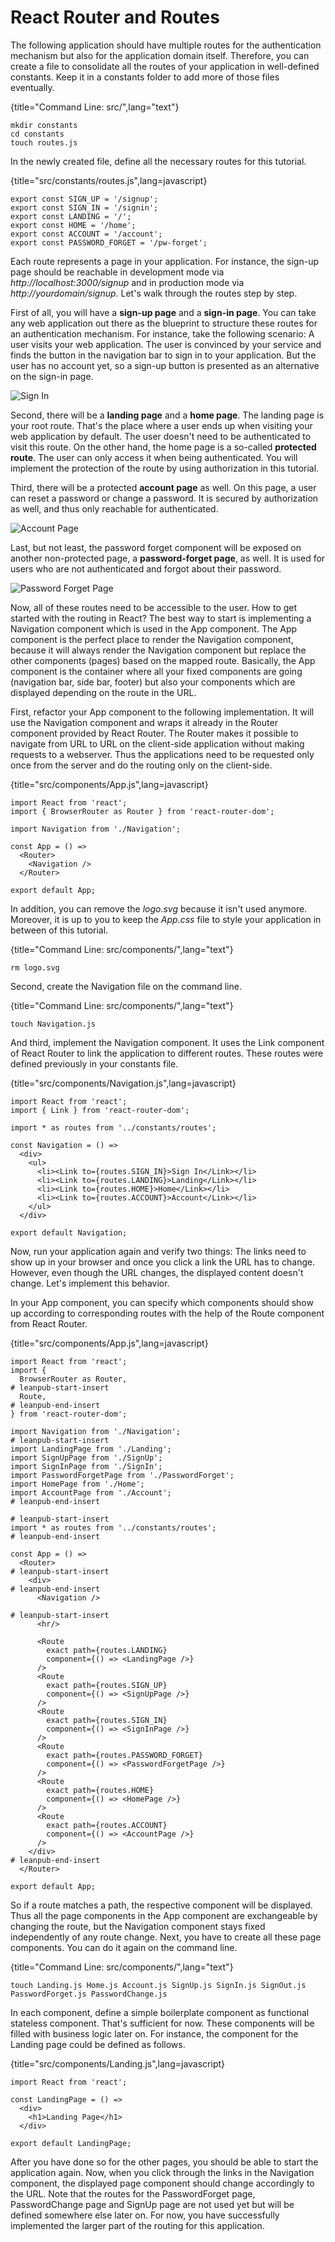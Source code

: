 # React Router and Routes

The following application should have multiple routes for the authentication mechanism but also for the application domain itself. Therefore, you can create a file to consolidate all the routes of your application in well-defined constants. Keep it in a constants folder to add more of those files eventually.

{title="Command Line: src/",lang="text"}
~~~~~~~~
mkdir constants
cd constants
touch routes.js
~~~~~~~~

In the newly created file, define all the necessary routes for this tutorial.

{title="src/constants/routes.js",lang=javascript}
~~~~~~~~
export const SIGN_UP = '/signup';
export const SIGN_IN = '/signin';
export const LANDING = '/';
export const HOME = '/home';
export const ACCOUNT = '/account';
export const PASSWORD_FORGET = '/pw-forget';
~~~~~~~~

Each route represents a page in your application. For instance, the sign-up page should be reachable in development mode via *http://localhost:3000/signup* and in production mode via *http://yourdomain/signup*. Let's walk through the routes step by step.

First of all, you will have a **sign-up page** and a **sign-in page**. You can take any web application out there as the blueprint to structure these routes for an authentication mechanism. For instance, take the following scenario: A user visits your web application. The user is convinced by your service and finds the button in the navigation bar to sign in to your application. But the user has no account yet, so a sign-up button is presented as an alternative on the sign-in page.

![Sign In](images/sign.jpg)

Second, there will be a **landing page** and a **home page**. The landing page is your root route. That's the place where a user ends up when visiting your web application by default. The user doesn't need to be authenticated to visit this route. On the other hand, the home page is a so-called **protected route**. The user can only access it when being authenticated. You will implement the protection of the route by using authorization in this tutorial.

Third, there will be a protected **account page** as well. On this page, a user can reset a password or change a password. It is secured by authorization as well, and thus only reachable for authenticated.

![Account Page](images/account.jpg)

Last, but not least, the password forget component will be exposed on another non-protected page, a **password-forget page**, as well. It is used for users who are not authenticated and forgot about their password.

![Password Forget Page](images/password-reset.jpg)

Now, all of these routes need to be accessible to the user. How to get started with the routing in React? The best way to start is implementing a Navigation component which is used in the App component. The App component is the perfect place to render the Navigation component, because it will always render the Navigation component but replace the other components (pages) based on the mapped route. Basically, the App component is the container where all your fixed components are going (navigation bar, side bar, footer) but also your components which are displayed depending on the route in the URL.

First, refactor your App component to the following implementation. It will use the Navigation component and wraps it already in the Router component provided by React Router. The Router makes it possible to navigate from URL to URL on the client-side application without making requests to a webserver. Thus the applications need to be requested only once from the server and do the routing only on the client-side.

{title="src/components/App.js",lang=javascript}
~~~~~~~~
import React from 'react';
import { BrowserRouter as Router } from 'react-router-dom';

import Navigation from './Navigation';

const App = () =>
  <Router>
    <Navigation />
  </Router>

export default App;
~~~~~~~~

In addition, you can remove the *logo.svg* because it isn't used anymore. Moreover, it is up to you to keep the *App.css* file to style your application in between of this tutorial.

{title="Command Line: src/components/",lang="text"}
~~~~~~~~
rm logo.svg
~~~~~~~~

Second, create the Navigation file on the command line.

{title="Command Line: src/components/",lang="text"}
~~~~~~~~
touch Navigation.js
~~~~~~~~

And third, implement the Navigation component. It uses the Link component of React Router to link the application to different routes. These routes were defined previously in your constants file.

{title="src/components/Navigation.js",lang=javascript}
~~~~~~~~
import React from 'react';
import { Link } from 'react-router-dom';

import * as routes from '../constants/routes';

const Navigation = () =>
  <div>
    <ul>
      <li><Link to={routes.SIGN_IN}>Sign In</Link></li>
      <li><Link to={routes.LANDING}>Landing</Link></li>
      <li><Link to={routes.HOME}>Home</Link></li>
      <li><Link to={routes.ACCOUNT}>Account</Link></li>
    </ul>
  </div>

export default Navigation;
~~~~~~~~

Now, run your application again and verify two things: The links need to show up in your browser and once you click a link the URL has to change. However, even though the URL changes, the displayed content doesn't change. Let's implement this behavior.

In your App component, you can specify which components should show up according to corresponding routes with the help of the Route component from React Router.

{title="src/components/App.js",lang=javascript}
~~~~~~~~
import React from 'react';
import {
  BrowserRouter as Router,
# leanpub-start-insert
  Route,
# leanpub-end-insert
} from 'react-router-dom';

import Navigation from './Navigation';
# leanpub-start-insert
import LandingPage from './Landing';
import SignUpPage from './SignUp';
import SignInPage from './SignIn';
import PasswordForgetPage from './PasswordForget';
import HomePage from './Home';
import AccountPage from './Account';
# leanpub-end-insert

# leanpub-start-insert
import * as routes from '../constants/routes';
# leanpub-end-insert

const App = () =>
  <Router>
# leanpub-start-insert
    <div>
# leanpub-end-insert
      <Navigation />

# leanpub-start-insert
      <hr/>

      <Route
        exact path={routes.LANDING}
        component={() => <LandingPage />}
      />
      <Route
        exact path={routes.SIGN_UP}
        component={() => <SignUpPage />}
      />
      <Route
        exact path={routes.SIGN_IN}
        component={() => <SignInPage />}
      />
      <Route
        exact path={routes.PASSWORD_FORGET}
        component={() => <PasswordForgetPage />}
      />
      <Route
        exact path={routes.HOME}
        component={() => <HomePage />}
      />
      <Route
        exact path={routes.ACCOUNT}
        component={() => <AccountPage />}
      />
    </div>
# leanpub-end-insert
  </Router>

export default App;
~~~~~~~~

So if a route matches a path, the respective component will be displayed. Thus all the page components in the App component are exchangeable by changing the route, but the Navigation component stays fixed independently of any route change. Next, you have to create all these page components. You can do it again on the command line.

{title="Command Line: src/components/",lang="text"}
~~~~~~~~
touch Landing.js Home.js Account.js SignUp.js SignIn.js SignOut.js PasswordForget.js PasswordChange.js
~~~~~~~~

In each component, define a simple boilerplate component as functional stateless component. That's sufficient for now. These components will be filled with business logic later on. For instance, the component for the Landing page could be defined as follows.

{title="src/components/Landing.js",lang=javascript}
~~~~~~~~
import React from 'react';

const LandingPage = () =>
  <div>
    <h1>Landing Page</h1>
  </div>

export default LandingPage;
~~~~~~~~

After you have done so for the other pages, you should be able to start the application again. Now, when you click through the links in the Navigation component, the displayed page component should change accordingly to the URL. Note that the routes for the PasswordForget page, PasswordChange page and SignUp page are not used yet but will be defined somewhere else later on. For now, you have successfully implemented the larger part of the routing for this application.
